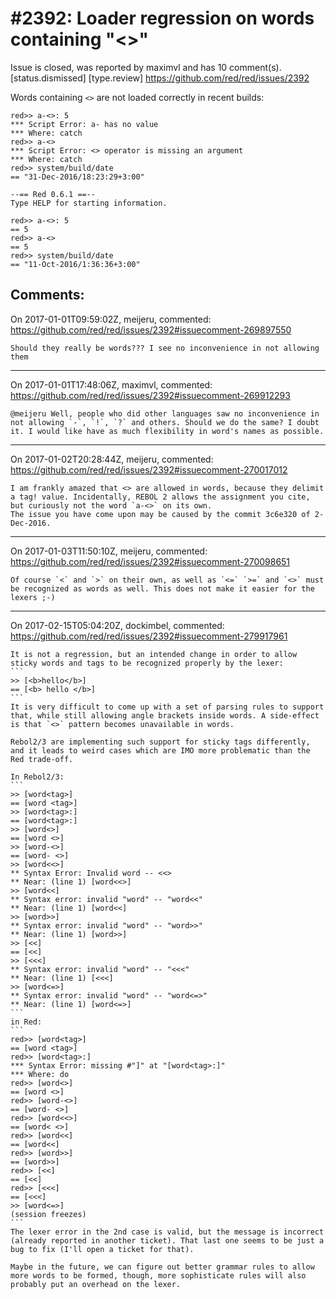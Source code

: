 
#2392: Loader regression on words containing "<>"
================================================================================
Issue is closed, was reported by maximvl and has 10 comment(s).
[status.dismissed] [type.review]
<https://github.com/red/red/issues/2392>

Words containing `<>` are not loaded correctly in recent builds:
```
red>> a-<>: 5
*** Script Error: a- has no value
*** Where: catch
red>> a-<>
*** Script Error: <> operator is missing an argument
*** Where: catch
red>> system/build/date
== "31-Dec-2016/18:23:29+3:00"
```

```
--== Red 0.6.1 ==-- 
Type HELP for starting information. 

red>> a-<>: 5
== 5
red>> a-<>
== 5
red>> system/build/date
== "11-Oct-2016/1:36:36+3:00"
```


Comments:
--------------------------------------------------------------------------------

On 2017-01-01T09:59:02Z, meijeru, commented:
<https://github.com/red/red/issues/2392#issuecomment-269897550>

    Should they really be words??? I see no inconvenience in not allowing them

--------------------------------------------------------------------------------

On 2017-01-01T17:48:06Z, maximvl, commented:
<https://github.com/red/red/issues/2392#issuecomment-269912293>

    @meijeru Well, people who did other languages saw no inconvenience in not allowing `-`, `!`, `?` and others. Should we do the same? I doubt it. I would like have as much flexibility in word's names as possible.

--------------------------------------------------------------------------------

On 2017-01-02T20:28:44Z, meijeru, commented:
<https://github.com/red/red/issues/2392#issuecomment-270017012>

    I am frankly amazed that <> are allowed in words, because they delimit a tag! value. Incidentally, REBOL 2 allows the assignment you cite, but curiously not the word `a-<>` on its own.
    The issue you have come upon may be caused by the commit 3c6e320 of 2-Dec-2016.

--------------------------------------------------------------------------------

On 2017-01-03T11:50:10Z, meijeru, commented:
<https://github.com/red/red/issues/2392#issuecomment-270098651>

    Of course `<` and `>` on their own, as well as `<=` `>=` and `<>` must be recognized as words as well. This does not make it easier for the lexers ;-)

--------------------------------------------------------------------------------

On 2017-02-15T05:04:20Z, dockimbel, commented:
<https://github.com/red/red/issues/2392#issuecomment-279917961>

    It is not a regression, but an intended change in order to allow sticky words and tags to be recognized properly by the lexer:
    ```
    >> [<b>hello</b>]
    == [<b> hello </b>]
    ```
    It is very difficult to come up with a set of parsing rules to support that, while still allowing angle brackets inside words. A side-effect is that `<>` pattern becomes unavailable in words. 
    
    Rebol2/3 are implementing such support for sticky tags differently, and it leads to weird cases which are IMO more problematic than the Red trade-off.
    
    In Rebol2/3:
    ```
    >> [word<tag>]
    == [word <tag>]
    >> [word<tag>:]
    == [word<tag>:]
    >> [word<>]
    == [word <>]
    >> [word-<>]
    == [word- <>]
    >> [word<<>]
    ** Syntax Error: Invalid word -- <<>
    ** Near: (line 1) [word<<>]
    >> [word<<]
    ** Syntax error: invalid "word" -- "word<<"
    ** Near: (line 1) [word<<]
    >> [word>>]
    ** Syntax error: invalid "word" -- "word>>"
    ** Near: (line 1) [word>>]
    >> [<<]
    == [<<]
    >> [<<<]
    ** Syntax error: invalid "word" -- "<<<"
    ** Near: (line 1) [<<<]
    >> [word<=>]
    ** Syntax error: invalid "word" -- "word<=>"
    ** Near: (line 1) [word<=>]
    ```
    in Red:
    ```
    red>> [word<tag>]
    == [word <tag>]
    red>> [word<tag>:]
    *** Syntax Error: missing #"]" at "[word<tag>:]"
    *** Where: do
    red>> [word<>]
    == [word <>]
    red>> [word-<>]
    == [word- <>]
    red>> [word<<>]
    == [word< <>]
    red>> [word<<]
    == [word<<]
    red>> [word>>]
    == [word>>]
    red>> [<<]
    == [<<]
    red>> [<<<]
    == [<<<]
    >> [word<=>]
    (session freezes)
    ```
    The lexer error in the 2nd case is valid, but the message is incorrect (already reported in another ticket). That last one seems to be just a bug to fix (I'll open a ticket for that).
    
    Maybe in the future, we can figure out better grammar rules to allow more words to be formed, though, more sophisticate rules will also probably put an overhead on the lexer.

